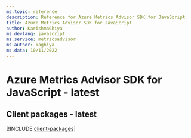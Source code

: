 ```yaml
---
ms.topic: reference
description: Reference for Azure Metrics Advisor SDK for JavaScript
title: Azure Metrics Advisor SDK for JavaScript
author: KarishmaGhiya
ms.devlang: javascript
ms.service: metricsadvisor
ms.author: kaghiya
ms.data: 10/11/2022
---
```

# Azure Metrics Advisor SDK for JavaScript - latest

## Client packages - latest
[!INCLUDE [client-packages](metrics-advisor-client-index.md)]